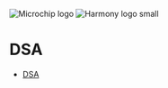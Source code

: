 ![Microchip logo](https://raw.githubusercontent.com/wiki/Microchip-MPLAB-Harmony/Microchip-MPLAB-Harmony.github.io/images/microchip_logo.png)
![Harmony logo small](https://raw.githubusercontent.com/wiki/Microchip-MPLAB-Harmony/Microchip-MPLAB-Harmony.github.io/images/microchip_mplab_harmony_logo_small.png)

# DSA

- [DSA](https://onlinedocs.microchip.com/oxy/GUID-D0624B1C-31D1-4B88-AF26-FE5CDFD31904-en-US-2/index.html)


